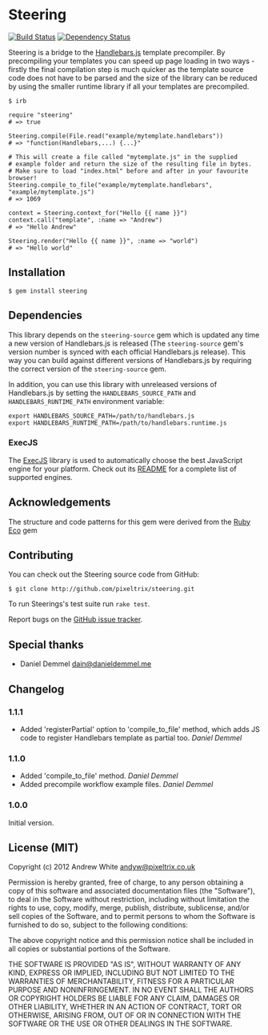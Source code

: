 # Steering

[![Build Status][build]][travis] [![Dependency Status][depends]][gemnasium]

Steering is a bridge to the [Handlebars.js][1] template precompiler. By precompiling
your templates you can speed up page loading in two ways - firstly the final compilation
step is much quicker as the template source code does not have to be parsed and the
size of the library can be reduced by using the smaller runtime library if all your
templates are precompiled.

    $ irb

    require "steering"
    # => true

    Steering.compile(File.read("example/mytemplate.handlebars"))
    # => "function(Handlebars,...) {...}"

    # This will create a file called "mytemplate.js" in the supplied
    # example folder and return the size of the resulting file in bytes.
    # Make sure to load "index.html" before and after in your favourite browser!
    Steering.compile_to_file("example/mytemplate.handlebars", "example/mytemplate.js")
    # => 1069

    context = Steering.context_for("Hello {{ name }}")
    context.call("template", :name => "Andrew")
    # => "Hello Andrew"

    Steering.render("Hello {{ name }}", :name => "world")
    # => "Hello world"

## Installation

    $ gem install steering

## Dependencies

This library depends on the `steering-source` gem which is updated any time a
new version of Handlebars.js is released (The `steering-source` gem's version
number is synced with each official Handlebars.js release). This way you can
build against different versions of Handlebars.js by requiring the correct
version of the `steering-source` gem.

In addition, you can use this library with unreleased versions of Handlebars.js
by setting the `HANDLEBARS_SOURCE_PATH` and `HANDLEBARS_RUNTIME_PATH`
environment variable:

    export HANDLEBARS_SOURCE_PATH=/path/to/handlebars.js
    export HANDLEBARS_RUNTIME_PATH=/path/to/handlebars.runtime.js

### ExecJS

The [ExecJS][2] library is used to automatically choose the best JavaScript engine
for your platform. Check out its [README][3] for a complete list of supported engines.

## Acknowledgements

The structure and code patterns for this gem were derived from the [Ruby Eco][4] gem

## Contributing

You can check out the Steering source code from GitHub:

    $ git clone http://github.com/pixeltrix/steering.git

To run Steerings's test suite run `rake test`.

Report bugs on the [GitHub issue tracker](http://github.com/pixeltrix/steering/issues).

## Special thanks

* Daniel Demmel <dain@danieldemmel.me>

## Changelog

### 1.1.1

* Added 'registerPartial' option to 'compile_to_file' method, which adds JS code to register Handlebars template as partial too. *Daniel Demmel*

### 1.1.0

* Added 'compile_to_file' method. *Daniel Demmel*
* Added precompile workflow example files. *Daniel Demmel*

### 1.0.0

Initial version.

## License (MIT)

Copyright (c) 2012 Andrew White <andyw@pixeltrix.co.uk>

Permission is hereby granted, free of charge, to any person obtaining
a copy of this software and associated documentation files (the
"Software"), to deal in the Software without restriction, including
without limitation the rights to use, copy, modify, merge, publish,
distribute, sublicense, and/or sell copies of the Software, and to
permit persons to whom the Software is furnished to do so, subject to
the following conditions:

The above copyright notice and this permission notice shall be
included in all copies or substantial portions of the Software.

THE SOFTWARE IS PROVIDED "AS IS", WITHOUT WARRANTY OF ANY KIND,
EXPRESS OR IMPLIED, INCLUDING BUT NOT LIMITED TO THE WARRANTIES OF
MERCHANTABILITY, FITNESS FOR A PARTICULAR PURPOSE AND
NONINFRINGEMENT. IN NO EVENT SHALL THE AUTHORS OR COPYRIGHT HOLDERS BE
LIABLE FOR ANY CLAIM, DAMAGES OR OTHER LIABILITY, WHETHER IN AN ACTION
OF CONTRACT, TORT OR OTHERWISE, ARISING FROM, OUT OF OR IN CONNECTION
WITH THE SOFTWARE OR THE USE OR OTHER DEALINGS IN THE SOFTWARE.

[1]: https://github.com/wycats/handlebars.js
[2]: https://github.com/sstephenson/execjs
[3]: https://github.com/sstephenson/execjs/blob/master/README.md
[4]: https://github.com/sstephenson/ruby-eco
[build]: https://secure.travis-ci.org/pixeltrix/steering.png
[travis]: http://travis-ci.org/pixeltrix/steering
[depends]: https://gemnasium.com/pixeltrix/steering.png?travis
[gemnasium]: https://gemnasium.com/pixeltrix/steering
